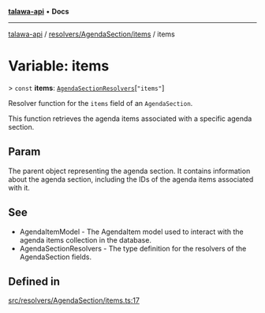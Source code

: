 [**talawa-api**](../../../../README.md) • **Docs**

***

[talawa-api](../../../../modules.md) / [resolvers/AgendaSection/items](../README.md) / items

# Variable: items

\> `const` **items**: [`AgendaSectionResolvers`](../../../../types/generatedGraphQLTypes/type-aliases/AgendaSectionResolvers.md)\[`"items"`\]

Resolver function for the `items` field of an `AgendaSection`.

This function retrieves the agenda items associated with a specific agenda section.

## Param

The parent object representing the agenda section. It contains information about the agenda section, including the IDs of the agenda items associated with it.

## See

 - AgendaItemModel - The AgendaItem model used to interact with the agenda items collection in the database.
 - AgendaSectionResolvers - The type definition for the resolvers of the AgendaSection fields.

## Defined in

[src/resolvers/AgendaSection/items.ts:17](https://github.com/PalisadoesFoundation/talawa-api/blob/60937520d7a29ccf883a9c6a7c2d186bae92a81b/src/resolvers/AgendaSection/items.ts#L17)
